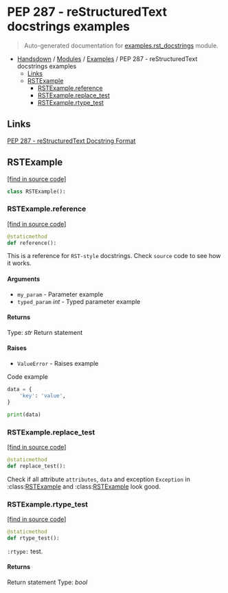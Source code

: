 # PEP 287 - reStructuredText docstrings examples

> Auto-generated documentation for [examples.rst_docstrings](https://github.com/vemel/handsdown/blob/main/examples/rst_docstrings.py) module.

- [Handsdown](../README.md#-handsdown---python-documentation-generator) / [Modules](../MODULES.md#modules) / [Examples](index.md#examples) / PEP 287 - reStructuredText docstrings examples
    - [Links](#links)
    - [RSTExample](#rstexample)
        - [RSTExample.reference](#rstexamplereference)
        - [RSTExample.replace_test](#rstexamplereplace_test)
        - [RSTExample.rtype_test](#rstexamplertype_test)

## Links

[PEP 287 - reStructuredText Docstring Format](https://www.python.org/dev/peps/pep-0287/)

## RSTExample

[[find in source code]](https://github.com/vemel/handsdown/blob/main/examples/rst_docstrings.py#L11)

```python
class RSTExample():
```

### RSTExample.reference

[[find in source code]](https://github.com/vemel/handsdown/blob/main/examples/rst_docstrings.py#L12)

```python
@staticmethod
def reference():
```

This is a reference for ``RST-style`` docstrings. Check `source` code
to see how it works.

#### Arguments

- `my_param` - Parameter example
- `typed_param` *int* - Typed parameter example

#### Returns

Type: *str*
Return statement

#### Raises

- `ValueError` -  Raises example

Code example

```python
data = {
    'key': 'value',
}

print(data)
```

### RSTExample.replace_test

[[find in source code]](https://github.com/vemel/handsdown/blob/main/examples/rst_docstrings.py#L41)

```python
@staticmethod
def replace_test():
```

Check if all attribute `attributes`, ``data`` and exception `Exception` in
:class:[RSTExample](#rstexample) and :class:[RSTExample](#rstexample) look good.

### RSTExample.rtype_test

[[find in source code]](https://github.com/vemel/handsdown/blob/main/examples/rst_docstrings.py#L32)

```python
@staticmethod
def rtype_test():
```

`:rtype:` test.

#### Returns

Return statement
Type: *bool*
